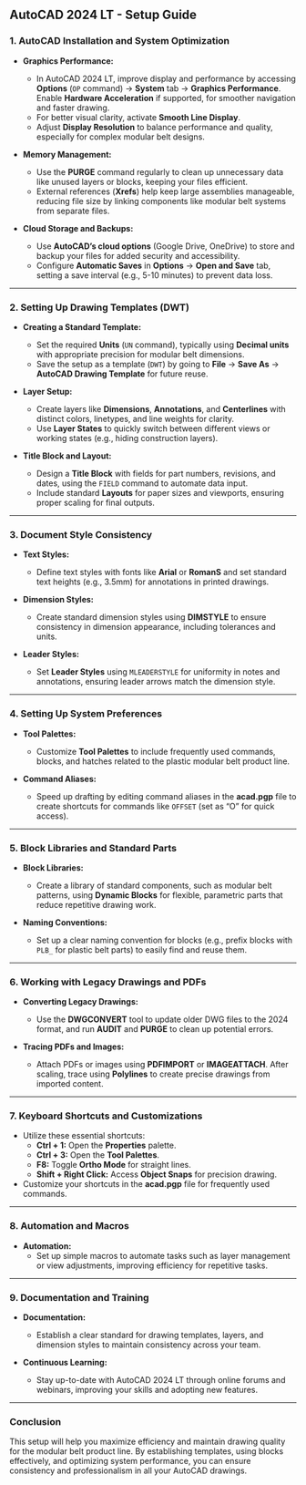 ## AutoCAD 2024 LT - Setup Guide 

### 1. **AutoCAD Installation and System Optimization**

   - **Graphics Performance:**
     - In AutoCAD 2024 LT, improve display and performance by accessing **Options** (`OP` command) → **System** tab → **Graphics Performance**. Enable **Hardware Acceleration** if supported, for smoother navigation and faster drawing.
     - For better visual clarity, activate **Smooth Line Display**.
     - Adjust **Display Resolution** to balance performance and quality, especially for complex modular belt designs.

   - **Memory Management:**
     - Use the **PURGE** command regularly to clean up unnecessary data like unused layers or blocks, keeping your files efficient.
     - External references (**Xrefs**) help keep large assemblies manageable, reducing file size by linking components like modular belt systems from separate files.

   - **Cloud Storage and Backups:**
     - Use **AutoCAD’s cloud options** (Google Drive, OneDrive) to store and backup your files for added security and accessibility.
     - Configure **Automatic Saves** in **Options** → **Open and Save** tab, setting a save interval (e.g., 5-10 minutes) to prevent data loss.

---

### 2. **Setting Up Drawing Templates (DWT)**

   - **Creating a Standard Template:**
     - Set the required **Units** (`UN` command), typically using **Decimal units** with appropriate precision for modular belt dimensions.
     - Save the setup as a template (`DWT`) by going to **File** → **Save As** → **AutoCAD Drawing Template** for future reuse.

   - **Layer Setup:**
     - Create layers like **Dimensions**, **Annotations**, and **Centerlines** with distinct colors, linetypes, and line weights for clarity.
     - Use **Layer States** to quickly switch between different views or working states (e.g., hiding construction layers).

   - **Title Block and Layout:**
     - Design a **Title Block** with fields for part numbers, revisions, and dates, using the `FIELD` command to automate data input.
     - Include standard **Layouts** for paper sizes and viewports, ensuring proper scaling for final outputs.

---

### 3. **Document Style Consistency**

   - **Text Styles:**
     - Define text styles with fonts like **Arial** or **RomanS** and set standard text heights (e.g., 3.5mm) for annotations in printed drawings.

   - **Dimension Styles:**
     - Create standard dimension styles using **DIMSTYLE** to ensure consistency in dimension appearance, including tolerances and units.

   - **Leader Styles:**
     - Set **Leader Styles** using `MLEADERSTYLE` for uniformity in notes and annotations, ensuring leader arrows match the dimension style.

---

### 4. **Setting Up System Preferences**

   - **Tool Palettes:**
     - Customize **Tool Palettes** to include frequently used commands, blocks, and hatches related to the plastic modular belt product line.

   - **Command Aliases:**
     - Speed up drafting by editing command aliases in the **acad.pgp** file to create shortcuts for commands like `OFFSET` (set as “O” for quick access).

---

### 5. **Block Libraries and Standard Parts**

   - **Block Libraries:**
     - Create a library of standard components, such as modular belt patterns, using **Dynamic Blocks** for flexible, parametric parts that reduce repetitive drawing work.

   - **Naming Conventions:**
     - Set up a clear naming convention for blocks (e.g., prefix blocks with `PLB_` for plastic belt parts) to easily find and reuse them.

---

### 6. **Working with Legacy Drawings and PDFs**

   - **Converting Legacy Drawings:**
     - Use the **DWGCONVERT** tool to update older DWG files to the 2024 format, and run **AUDIT** and **PURGE** to clean up potential errors.

   - **Tracing PDFs and Images:**
     - Attach PDFs or images using **PDFIMPORT** or **IMAGEATTACH**. After scaling, trace using **Polylines** to create precise drawings from imported content.

---

### 7. **Keyboard Shortcuts and Customizations**

   - Utilize these essential shortcuts:
     - **Ctrl + 1:** Open the **Properties** palette.
     - **Ctrl + 3:** Open the **Tool Palettes**.
     - **F8:** Toggle **Ortho Mode** for straight lines.
     - **Shift + Right Click:** Access **Object Snaps** for precision drawing.
   - Customize your shortcuts in the **acad.pgp** file for frequently used commands.

---

### 8. **Automation and Macros**

   - **Automation:**
     - Set up simple macros to automate tasks such as layer management or view adjustments, improving efficiency for repetitive tasks.

---

### 9. **Documentation and Training**

   - **Documentation:**
     - Establish a clear standard for drawing templates, layers, and dimension styles to maintain consistency across your team.

   - **Continuous Learning:**
     - Stay up-to-date with AutoCAD 2024 LT through online forums and webinars, improving your skills and adopting new features.

---

### Conclusion

This setup will help you maximize efficiency and maintain drawing quality for the modular belt product line. By establishing templates, using blocks effectively, and optimizing system performance, you can ensure consistency and professionalism in all your AutoCAD drawings.